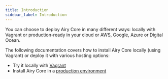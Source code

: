 ```yaml
---
title: Introduction
sidebar_label: Introduction
---
```


You can choose to deploy Airy Core in many different ways: locally with Vagrant
or production-ready in your cloud or AWS, Google, Azure or Digital Ocean.

The following documentation covers how to install Airy Core locally (using
Vagrant) or deploy it with various hosting options:

- Try it locally with [Vagrant](vagrant.md)
- Install Airy Core in a [production environment](production.md)
